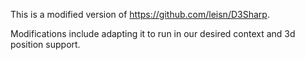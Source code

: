 This is a modified version of https://github.com/leisn/D3Sharp.

Modifications include adapting it to run in our desired context and 3d position support.
